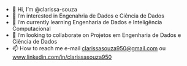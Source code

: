 - 👋 Hi, I’m @clarissa-souza
- 👀 I’m interested in  Engenahria de Dados e Ciência de Dados
- 🌱 I’m currently learning  Engenharia de Dados e Inteligência Computacional
- 💞️ I’m looking to collaborate on Projetos em Engenharia de Dados e Ciência de Dados
- 📫 How to reach me  e-mail clarissasouza950@gmail.com ou www.linkedin.com/in/clarissasouza950

<!---
clarissa-souza/clarissa-souza is a ✨ special ✨ repository because its `README.md` (this file) appears on your GitHub profile.
You can click the Preview link to take a look at your changes.
--->
